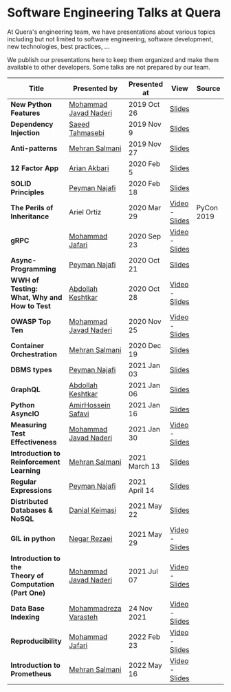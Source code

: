 # Software Engineering Talks at Quera

At Quera's engineering team, we have presentations about various topics
including but not limited to software engineering, software development, new
technologies, best practices, ...

We publish our presentations here to keep them organized and make them
available to other developers. Some talks are not prepared by our team.

| Title | Presented by | Presented at | View | Source |
|-------|--------------|--------------|------|--------|
| **New Python Features**       | [Mohammad Javad Naderi](https://github.com/mjnaderi) | 2019 Oct 26 | [Slides](https://querateam.github.io/talks/presentations/New%20Python%20Features/) | |
| **Dependency Injection**      | [Saeed Tahmasebi](https://github.com/saeed617)       | 2019 Nov 9  | [Slides](https://querateam.github.io/talks/presentations/Dependency%20Injection/Dependency%20Injection.pdf) | |
| **Anti-patterns**             | [Mehran Salmani](https://github.com/mehransi)        | 2019 Nov 27 | [Slides](https://querateam.github.io/talks/presentations/Anti-patterns/anti-patterns.pdf) | |
| **12 Factor App**             | [Arian Akbari](https://github.com/arianakbari)       | 2020 Feb 5  | [Slides](https://querateam.github.io/talks/presentations/12%20Factor%20App/) | |
| **SOLID Principles**          | [Peyman Najafi](https://github.com/peynaj)           | 2020 Feb 18 | [Slides](https://querateam.github.io/talks/presentations/SOLID-principles)   | |
| **The Perils of Inheritance** | Ariel Ortiz                                          | 2020 Mar 29 | [Video](https://www.youtube.com/watch?v=YXiaWtc0cgE) - [Slides](https://docs.google.com/presentation/d/e/2PACX-1vRNv4rLHUdM03wPOfe8GuqZQWjrVKfaDtULV2K_qVa4oHkR4WPfjsYaQy22sCuZcoAO26WToGcI7HME/pub?start=false&loop=false&delayms=3000&slide=id.g567ca5727c_0_67)   | PyCon 2019 |
| **gRPC**                      | [Mohammad Jafari](https://linkedin.com/in/mjafari98) | 2020 Sep 23 | [Video](https://quera.ir/qbox/view/sBzkBRraFP/grpc.mp4) - [Slides](https://querateam.github.io/talks/presentations/gRPC/)   | |
| **Async-Programming**         | [Peyman Najafi](https://github.com/peynaj)           | 2020 Oct 21 | [Slides](https://querateam.github.io/talks/presentations/Async-Programming/)   | |
| **WWH of Testing:<br>What, Why and How to Test**         | [Abdollah Keshtkar](https://github.com/HamadTheIronside)           | 2020 Oct 28 | [Video](https://quera.ir/qbox/view/588alqgiHm/Test.mp4) - [Slides](https://docs.google.com/presentation/d/1tsw0WAwfFzGhypr8ZX0fNCbw2ixQbrvRpLxCfsbbJVM/edit?usp=sharing)   | |
| **OWASP Top Ten**             | [Mohammad Javad Naderi](https://github.com/mjnaderi) | 2020 Nov 25 | [Video](https://quera.ir/qbox/view/RU2C4ZPhWX/OWASP.mp4) - [Slides](https://querateam.github.io/talks/presentations/OWASP-Top-Ten/)   | |
| **Container Orchestration**   | [Mehran Salmani](https://github.com/mehransi)        | 2020 Dec 19 | [Slides](https://querateam.github.io/talks/presentations/Container%20Orchestration/Container%20Orchestration.pdf)   | |
| **DBMS types**                | [Peyman Najafi](https://github.com/peynaj)           | 2021 Jan 03 | [Slides](https://querateam.github.io/talks/presentations/DBMS/quera.L%26D.DBMSs.pdf)   | |
| **GraphQL**                   | [Abdollah Keshtkar](https://github.com/HamadTheIronside) | 2021 Jan 06 | [Slides](https://docs.google.com/presentation/d/15qQ3F9UvttgneID8KAdug_UnWFzWcaQm0zxYLmvUhDM/edit?usp=sharing)   | |
| **Python AsyncIO**            | [AmirHossein Safavi](https://github.com/AmirSbss) | 2021 Jan 16 | [Slides](https://docs.google.com/presentation/d/1NMLJHt-Fnbloxs2p6TzQDzbHoe3ytFALk5L_Wed-Dow/edit?usp=sharing)   | |
| **Measuring Test Effectiveness** | [Mohammad Javad Naderi](https://github.com/mjnaderi) | 2021 Jan 30 | [Video](https://quera.ir/qbox/view/lmKhTFjgjn/Measuring-Test-Effectiveness.webm) - [Slides](https://querateam.github.io/talks/presentations/Measuring-Test-Effectiveness/)   | |
| **Introduction to Reinforcement Learning** | [Mehran Salmani](https://github.com/mehransi)  | 2021 March 13 | [Slides](https://querateam.github.io/talks/presentations/Reinforcement%20learning/intro.pdf) | |
| **Regular Expressions**                | [Peyman Najafi](https://github.com/peynaj)           | 2021 April 14 | [Slides](https://querateam.github.io/talks/presentations/RegEx/Quera.L%26D.RegEx.pdf)   | |
| **Distributed Databases & NoSQL** | [Danial Keimasi](https://github.com/danialkeimasi) | 2021 May 22 |[Slides](https://docs.google.com/presentation/d/1ptD1vHeVJWgEuLItt8k0wqefySsVu6Qaq8VoAXCGZ5A/present)   | |
| **GIL in python** | [Negar Rezaei](https://github.com/negar-r) | 2021 May 29 | [Video](https://quera.ir/qbox/view/ZNZWl5V0zT/Negar-GIL.mkv) - [Slides](https://docs.google.com/presentation/d/1RpHnlqRDa6GvSHMoXbxjpCTcJfzj0OlQH7pm9JbTV5o/present)   | |
| **Introduction to the<br>Theory of Computation<br>(Part One)** | [Mohammad Javad Naderi](https://github.com/mjnaderi) | 2021 Jul 07 | [Video](https://quera.ir/qbox/view/0hGpuhzMJY/TheoryOfComputation-Part1.mp4) - [Slides](https://querateam.github.io/talks/presentations/Theory-of-Computation-1/)   | |
| **Data Base Indexing** | [Mohammadreza Varasteh](https://github.com/The-Daishogun) | 24 Nov 2021 | [Video](https://drive.google.com/file/d/1vhNOlzAvst2EdyZHoF8mhSTnqnRuyr9o/view?usp=sharing) - [Slides](https://docs.google.com/presentation/d/1qy-vqsRK0zC7svaNwyjub6xjWXu2ZO4cNwB2GbSLFjE/edit?usp=sharing) ||
| **Reproducibility** | [Mohammad Jafari](https://linkedin.com/in/mjafari98) | 2022 Feb 23 | [Video](https://drive.google.com/file/d/1rZEdrsT7SD-wklNJy_7r50m6SOFYCQJV/view?usp=sharing) - [Slides](https://docs.google.com/presentation/d/1bhX8XQIUGFfW5ccT1S1VV7_GriE7niLiJWXCOQKbu7o/edit?usp=sharing)   | |
| **Introduction to Prometheus** | [Mehran Salmani](https://github.com/mehransi) | 2022 May 16 | [Video](https://drive.google.com/file/d/1i2_aUWFwhuMLl2EROK9-AIA0k__AvaeT/view?usp=sharing) - [Slides](https://querateam.github.io/talks/presentations/Introduction_to_Prometheus/intro_to_Prometheus.pdf)
